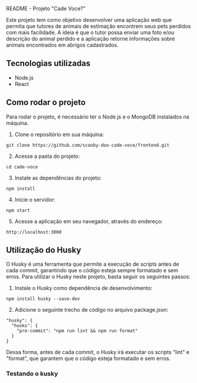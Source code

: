 README - Projeto "Cade Voce?"

Este projeto tem como objetivo desenvolver uma aplicação web que permita que tutores de animais de estimação encontrem seus pets perdidos com mais facilidade. A ideia é que o tutor possa enviar uma foto e/ou descrição do animal perdido e a aplicação retorne informações sobre animais encontrados em abrigos cadastrados.

## Tecnologias utilizadas

- Node.js
- React

## Como rodar o projeto

Para rodar o projeto, é necessário ter o Node.js e o MongoDB instalados na máquina.

1. Clone o repositório em sua máquina:

```
git clone https://github.com/scooby-doo-cade-voce/frontend.git
```

2. Acesse a pasta do projeto:

```
cd cade-voce
```

3. Instale as dependências do projeto:

```
npm install
```

4. Inicie o servidor:

```
npm start
```

5. Acesse a aplicação em seu navegador, através do endereço:

```
http://localhost:3000
```

## Utilização do Husky

O Husky é uma ferramenta que permite a execução de scripts antes de cada commit, garantindo que o código esteja sempre formatado e sem erros. Para utilizar o Husky neste projeto, basta seguir os seguintes passos:

1. Instale o Husky como dependência de desenvolvimento:

```
npm install husky --save-dev
```

2. Adicione o seguinte trecho de código no arquivo package.json:

```
"husky": {
  "hooks": {
    "pre-commit": "npm run lint && npm run format"
  }
}
```

Dessa forma, antes de cada commit, o Husky irá executar os scripts "lint" e "format", que garantem que o código esteja formatado e sem erros.


### Testando o kusky